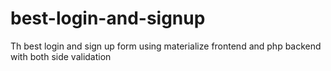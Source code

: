 # best-login-and-signup
Th best login and sign up form using materialize frontend and php backend with both side validation
